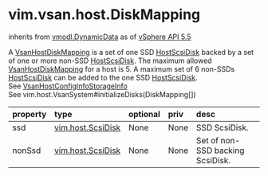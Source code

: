 vim.vsan.host.DiskMapping
=========================
inherits from [vmodl.DynamicData](docs/vmodl.DynamicData.md)
as of [vSphere API 5.5](vim.version.md#vim.version.version9)


A <a href="vim.vsan.host.DiskMapping.md">VsanHostDiskMapping</a> is a set of one SSD <a href="vim.host.ScsiDisk.md">HostScsiDisk</a> backed  by a set of one or more non-SSD <a href="vim.host.ScsiDisk.md">HostScsiDisk</a>. The maximum  allowed <a href="vim.vsan.host.DiskMapping.md">VsanHostDiskMapping</a> for a host is 5. A maximum set  of 6 non-SSDs <a href="vim.host.ScsiDisk.md">HostScsiDisk</a> can be added to the one  SSD <a href="vim.host.ScsiDisk.md">HostScsiDisk</a>.<br>See <a href="vim.vsan.host.ConfigInfo.StorageInfo.md">VsanHostConfigInfoStorageInfo</a><br>See vim.host.VsanSystem#initializeDisks(DiskMapping[])

| property | type | optional | priv | desc |
|:---------|:-----|:---------|:-----|:-----|
| ssd | [vim.host.ScsiDisk](vim.host.ScsiDisk.md "vim.host.ScsiDisk") | None | None | SSD ScsiDisk. |
| nonSsd | [vim.host.ScsiDisk](vim.host.ScsiDisk.md "vim.host.ScsiDisk") | None | None | Set of non-SSD backing ScsiDisk. |



